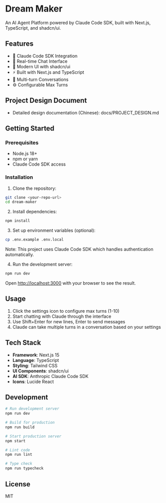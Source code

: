 # Dream Maker

An AI Agent Platform powered by Claude Code SDK, built with Next.js, TypeScript, and shadcn/ui.

## Features

- 🤖 Claude Code SDK Integration
- 💬 Real-time Chat Interface
- 🎨 Modern UI with shadcn/ui
- ⚡ Built with Next.js and TypeScript
- 🔄 Multi-turn Conversations
- ⚙️ Configurable Max Turns

## Project Design Document

- Detailed design documentation (Chinese): docs/PROJECT_DESIGN.md

## Getting Started

### Prerequisites

- Node.js 18+ 
- npm or yarn
- Claude Code SDK access

### Installation

1. Clone the repository:
```bash
git clone <your-repo-url>
cd dream-maker
```

2. Install dependencies:
```bash
npm install
```

3. Set up environment variables (optional):
```bash
cp .env.example .env.local
```

Note: This project uses Claude Code SDK which handles authentication automatically.

4. Run the development server:
```bash
npm run dev
```

Open [http://localhost:3000](http://localhost:3000) with your browser to see the result.

## Usage

1. Click the settings icon to configure max turns (1-10)
2. Start chatting with Claude through the interface
3. Use Shift+Enter for new lines, Enter to send messages
4. Claude can take multiple turns in a conversation based on your settings

## Tech Stack

- **Framework**: Next.js 15
- **Language**: TypeScript
- **Styling**: Tailwind CSS
- **UI Components**: shadcn/ui
- **AI SDK**: Anthropic Claude Code SDK
- **Icons**: Lucide React

## Development

```bash
# Run development server
npm run dev

# Build for production
npm run build

# Start production server
npm start

# Lint code
npm run lint

# Type check
npm run typecheck
```

## License

MIT